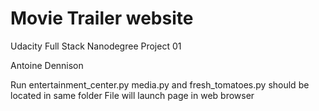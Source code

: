 # Movie Trailer website
Udacity Full Stack Nanodegree Project 01

Antoine Dennison

Run entertainment_center.py
media.py and fresh_tomatoes.py should be located in same folder
File will launch page in web browser

